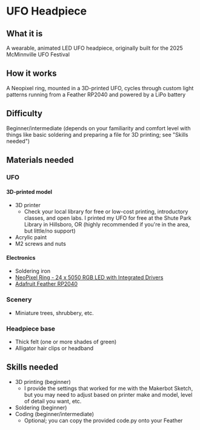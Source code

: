 # UFO Headpiece

## What it is
A wearable, animated LED UFO headpiece, originally built for the 2025 McMinnville UFO Festival

## How it works
A Neopixel ring, mounted in a 3D-printed UFO, cycles through custom light patterns running from a Feather RP2040 and powered by a LiPo battery

## Difficulty
Beginner/intermediate (depends on your familiarity and comfort level with things like basic soldering and preparing a file for 3D printing; see "Skills needed")

## Materials needed
### UFO
#### 3D-printed model
- 3D printer
  - Check your local library for free or low-cost printing, introductory classes, and open labs. I printed my UFO for free at the Shute Park Library in Hillsboro, OR (highly recommended if you're in the area, but little/no support)
- Acrylic paint
- M2 screws and nuts
#### Electronics
- Soldering iron
- [NeoPixel Ring - 24 x 5050 RGB LED with Integrated Drivers](https://www.adafruit.com/product/1586)
- [Adafruit Feather RP2040](https://www.adafruit.com/product/4884)
  
### Scenery
- Miniature trees, shrubbery, etc.
### Headpiece base
- Thick felt (one or more shades of green)
- Alligator hair clips or headband

## Skills needed
- 3D printing (beginner)
  - I provide the settings that worked for me with the Makerbot Sketch, but you may need to adjust based on printer make and model, level of detail you want, etc.
- Soldering (beginner)
- Coding (beginner/intermediate)
  - Optional; you can copy the provided code.py onto your Feather
  
